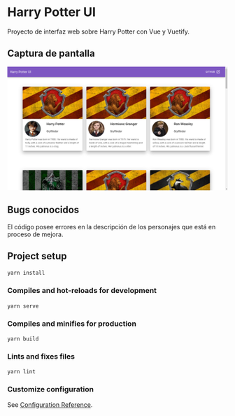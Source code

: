 # Harry Potter UI
Proyecto de interfaz web sobre Harry Potter con Vue y Vuetify.

## Captura de pantalla
![Captura de pantalla](https://raw.githubusercontent.com/barbibrussa/harry-potter-vue/main/src/assets/screenshot.png)

## Bugs conocidos
El código posee errores en la descripción de los personajes que está en proceso de mejora.

## Project setup
```
yarn install
```

### Compiles and hot-reloads for development
```
yarn serve
```

### Compiles and minifies for production
```
yarn build
```

### Lints and fixes files
```
yarn lint
```

### Customize configuration
See [Configuration Reference](https://cli.vuejs.org/config/).
